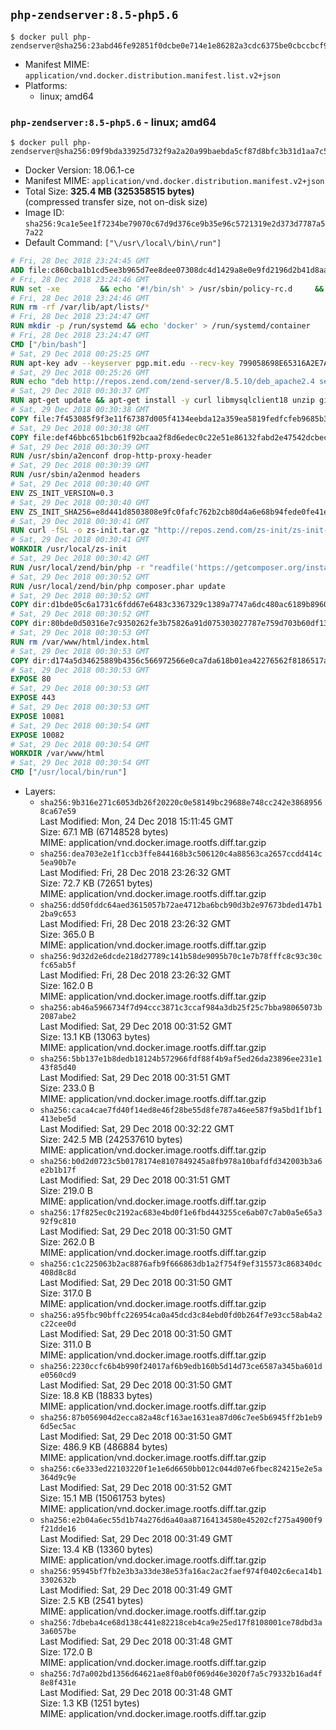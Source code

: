 ## `php-zendserver:8.5-php5.6`

```console
$ docker pull php-zendserver@sha256:23abd46fe92851f0dcbe0e714e1e86282a3cdc6375be0cbccbcf9f234972a9a5
```

-	Manifest MIME: `application/vnd.docker.distribution.manifest.list.v2+json`
-	Platforms:
	-	linux; amd64

### `php-zendserver:8.5-php5.6` - linux; amd64

```console
$ docker pull php-zendserver@sha256:09f9bda33925d732f9a2a20a99baebda5cf87d8bfc3b31d1aa7c560376436bb6
```

-	Docker Version: 18.06.1-ce
-	Manifest MIME: `application/vnd.docker.distribution.manifest.v2+json`
-	Total Size: **325.4 MB (325358515 bytes)**  
	(compressed transfer size, not on-disk size)
-	Image ID: `sha256:9ca1e5ee1f7234be79070c67d9d376ce9b35e96c5721319e2d373d7787a57a22`
-	Default Command: `["\/usr\/local\/bin\/run"]`

```dockerfile
# Fri, 28 Dec 2018 23:24:45 GMT
ADD file:c860cba1b1cd5ee3b965d7ee8dee07308dc4d1429a8e0e9fd2196d2b41d8aa27 in / 
# Fri, 28 Dec 2018 23:24:46 GMT
RUN set -xe 		&& echo '#!/bin/sh' > /usr/sbin/policy-rc.d 	&& echo 'exit 101' >> /usr/sbin/policy-rc.d 	&& chmod +x /usr/sbin/policy-rc.d 		&& dpkg-divert --local --rename --add /sbin/initctl 	&& cp -a /usr/sbin/policy-rc.d /sbin/initctl 	&& sed -i 's/^exit.*/exit 0/' /sbin/initctl 		&& echo 'force-unsafe-io' > /etc/dpkg/dpkg.cfg.d/docker-apt-speedup 		&& echo 'DPkg::Post-Invoke { "rm -f /var/cache/apt/archives/*.deb /var/cache/apt/archives/partial/*.deb /var/cache/apt/*.bin || true"; };' > /etc/apt/apt.conf.d/docker-clean 	&& echo 'APT::Update::Post-Invoke { "rm -f /var/cache/apt/archives/*.deb /var/cache/apt/archives/partial/*.deb /var/cache/apt/*.bin || true"; };' >> /etc/apt/apt.conf.d/docker-clean 	&& echo 'Dir::Cache::pkgcache ""; Dir::Cache::srcpkgcache "";' >> /etc/apt/apt.conf.d/docker-clean 		&& echo 'Acquire::Languages "none";' > /etc/apt/apt.conf.d/docker-no-languages 		&& echo 'Acquire::GzipIndexes "true"; Acquire::CompressionTypes::Order:: "gz";' > /etc/apt/apt.conf.d/docker-gzip-indexes 		&& echo 'Apt::AutoRemove::SuggestsImportant "false";' > /etc/apt/apt.conf.d/docker-autoremove-suggests
# Fri, 28 Dec 2018 23:24:46 GMT
RUN rm -rf /var/lib/apt/lists/*
# Fri, 28 Dec 2018 23:24:47 GMT
RUN mkdir -p /run/systemd && echo 'docker' > /run/systemd/container
# Fri, 28 Dec 2018 23:24:47 GMT
CMD ["/bin/bash"]
# Sat, 29 Dec 2018 00:25:25 GMT
RUN apt-key adv --keyserver pgp.mit.edu --recv-key 799058698E65316A2E7A4FF42EAE1437F7D2C623
# Sat, 29 Dec 2018 00:25:26 GMT
RUN echo "deb http://repos.zend.com/zend-server/8.5.10/deb_apache2.4 server non-free" >> /etc/apt/sources.list.d/zend-server.list
# Sat, 29 Dec 2018 00:30:37 GMT
RUN apt-get update && apt-get install -y curl libmysqlclient18 unzip git zend-server-php-5.6=8.5.10+b798 && /usr/local/zend/bin/zendctl.sh stop
# Sat, 29 Dec 2018 00:30:38 GMT
COPY file:7f453085f9f3e11f67387d005f4134eebda12a359ea5819fedfcfeb9685b34ee in /etc/ 
# Sat, 29 Dec 2018 00:30:38 GMT
COPY file:def46bbc651bcb61f92bcaa2f8d6edec0c22e51e86132fabd2e47542dcbec0bf in /etc/apache2/conf-available 
# Sat, 29 Dec 2018 00:30:39 GMT
RUN /usr/sbin/a2enconf drop-http-proxy-header
# Sat, 29 Dec 2018 00:30:39 GMT
RUN /usr/sbin/a2enmod headers
# Sat, 29 Dec 2018 00:30:40 GMT
ENV ZS_INIT_VERSION=0.3
# Sat, 29 Dec 2018 00:30:40 GMT
ENV ZS_INIT_SHA256=e8d441d8503808e9fc0fafc762b2cb80d4a6e68b94fede0fe41efdeac10800cb
# Sat, 29 Dec 2018 00:30:41 GMT
RUN curl -fSL -o zs-init.tar.gz "http://repos.zend.com/zs-init/zs-init-docker-${ZS_INIT_VERSION}.tar.gz"     && echo "${ZS_INIT_SHA256} *zs-init.tar.gz" | sha256sum -c -     && mkdir /usr/local/zs-init     && tar xzf zs-init.tar.gz --strip-components=1 -C /usr/local/zs-init     && rm zs-init.tar.gz
# Sat, 29 Dec 2018 00:30:41 GMT
WORKDIR /usr/local/zs-init
# Sat, 29 Dec 2018 00:30:42 GMT
RUN /usr/local/zend/bin/php -r "readfile('https://getcomposer.org/installer');" | /usr/local/zend/bin/php
# Sat, 29 Dec 2018 00:30:52 GMT
RUN /usr/local/zend/bin/php composer.phar update
# Sat, 29 Dec 2018 00:30:52 GMT
COPY dir:d1bde05c6a1731c6fdd67e6483c3367329c1389a7747a6dc480ac6189b8960ad in /usr/local/bin 
# Sat, 29 Dec 2018 00:30:52 GMT
COPY dir:80bde0d50316e7c9350262fe3b75826a91d075303027787e759d703b60df13d6 in /usr/local/zend/var/plugins/ 
# Sat, 29 Dec 2018 00:30:53 GMT
RUN rm /var/www/html/index.html
# Sat, 29 Dec 2018 00:30:53 GMT
COPY dir:d174a5d34625889b4356c566972566e0ca7da618b01ea42276562f8186517a67 in /var/www/html 
# Sat, 29 Dec 2018 00:30:53 GMT
EXPOSE 80
# Sat, 29 Dec 2018 00:30:53 GMT
EXPOSE 443
# Sat, 29 Dec 2018 00:30:53 GMT
EXPOSE 10081
# Sat, 29 Dec 2018 00:30:54 GMT
EXPOSE 10082
# Sat, 29 Dec 2018 00:30:54 GMT
WORKDIR /var/www/html
# Sat, 29 Dec 2018 00:30:54 GMT
CMD ["/usr/local/bin/run"]
```

-	Layers:
	-	`sha256:9b316e271c6053db26f20220c0e58149bc29688e748cc242e38689568ca67e59`  
		Last Modified: Mon, 24 Dec 2018 15:11:45 GMT  
		Size: 67.1 MB (67148528 bytes)  
		MIME: application/vnd.docker.image.rootfs.diff.tar.gzip
	-	`sha256:dea703e2e1f1ccb3ffe844168b3c506120c4a88563ca2657ccdd414c5ea90b7e`  
		Last Modified: Fri, 28 Dec 2018 23:26:32 GMT  
		Size: 72.7 KB (72651 bytes)  
		MIME: application/vnd.docker.image.rootfs.diff.tar.gzip
	-	`sha256:dd50fddc64aed3615057b72ae4712ba6bcb90d3b2e97673bded147b12ba9c653`  
		Last Modified: Fri, 28 Dec 2018 23:26:32 GMT  
		Size: 365.0 B  
		MIME: application/vnd.docker.image.rootfs.diff.tar.gzip
	-	`sha256:9d32d2e6dcde218d27789c141b58de9095b70c1e7b78fffc8c93c30cfc65ab5f`  
		Last Modified: Fri, 28 Dec 2018 23:26:32 GMT  
		Size: 162.0 B  
		MIME: application/vnd.docker.image.rootfs.diff.tar.gzip
	-	`sha256:ab46a5966734f7d94ccc3871c3ccaf984a3db25f25c7bba98065073b2087abe2`  
		Last Modified: Sat, 29 Dec 2018 00:31:52 GMT  
		Size: 13.1 KB (13063 bytes)  
		MIME: application/vnd.docker.image.rootfs.diff.tar.gzip
	-	`sha256:5bb137e1b8dedb18124b572966fdf88f4b9af5ed26da23896ee231e143f85d40`  
		Last Modified: Sat, 29 Dec 2018 00:31:51 GMT  
		Size: 233.0 B  
		MIME: application/vnd.docker.image.rootfs.diff.tar.gzip
	-	`sha256:caca4cae7fd40f14ed8e46f28be55d8fe787a46ee587f9a5bd1f1bf1413ebe5d`  
		Last Modified: Sat, 29 Dec 2018 00:32:22 GMT  
		Size: 242.5 MB (242537610 bytes)  
		MIME: application/vnd.docker.image.rootfs.diff.tar.gzip
	-	`sha256:b0d2d0723c5b0178174e8107849245a8fb978a10bafdfd342003b3a6e2b1b17f`  
		Last Modified: Sat, 29 Dec 2018 00:31:51 GMT  
		Size: 219.0 B  
		MIME: application/vnd.docker.image.rootfs.diff.tar.gzip
	-	`sha256:17f825ec0c2192ac683e4bd0f1e6fbd443255ce6ab07c7ab0a5e65a392f9c810`  
		Last Modified: Sat, 29 Dec 2018 00:31:50 GMT  
		Size: 262.0 B  
		MIME: application/vnd.docker.image.rootfs.diff.tar.gzip
	-	`sha256:c1c225063b2ac8876afb9f666863db1a2f754f9ef315573c868340dc408d8c8d`  
		Last Modified: Sat, 29 Dec 2018 00:31:50 GMT  
		Size: 317.0 B  
		MIME: application/vnd.docker.image.rootfs.diff.tar.gzip
	-	`sha256:a95fbc90bffc226954ca0a45dcd3c84ebd0fd0b264f7e93cc58ab4a2c22cee0d`  
		Last Modified: Sat, 29 Dec 2018 00:31:50 GMT  
		Size: 311.0 B  
		MIME: application/vnd.docker.image.rootfs.diff.tar.gzip
	-	`sha256:2230ccfc6b4b990f24017af6b9edb160b5d14d73ce6587a345ba601de0560cd9`  
		Last Modified: Sat, 29 Dec 2018 00:31:50 GMT  
		Size: 18.8 KB (18833 bytes)  
		MIME: application/vnd.docker.image.rootfs.diff.tar.gzip
	-	`sha256:87b056904d2ecca82a48cf163ae1631ea87d06c7ee5b6945ff2b1eb96d5ec5ac`  
		Last Modified: Sat, 29 Dec 2018 00:31:50 GMT  
		Size: 486.9 KB (486884 bytes)  
		MIME: application/vnd.docker.image.rootfs.diff.tar.gzip
	-	`sha256:c6e333ed22103220f1e1e6d6650bb012c044d07e6fbec824215e2e5a364d9c9e`  
		Last Modified: Sat, 29 Dec 2018 00:31:52 GMT  
		Size: 15.1 MB (15061753 bytes)  
		MIME: application/vnd.docker.image.rootfs.diff.tar.gzip
	-	`sha256:e2b04a6ec55d1b74a276d6a40aa87164134580e45202cf275a4900f9f21dde16`  
		Last Modified: Sat, 29 Dec 2018 00:31:49 GMT  
		Size: 13.4 KB (13360 bytes)  
		MIME: application/vnd.docker.image.rootfs.diff.tar.gzip
	-	`sha256:95945bf7fb2e3b3a33de38e53fa16ac2ac2faef974f0402c6eca14b13302632b`  
		Last Modified: Sat, 29 Dec 2018 00:31:49 GMT  
		Size: 2.5 KB (2541 bytes)  
		MIME: application/vnd.docker.image.rootfs.diff.tar.gzip
	-	`sha256:7dbeba4ce68d138c441e82218ceb4ca9e25ed17f8108001ce78dbd3a3a6057be`  
		Last Modified: Sat, 29 Dec 2018 00:31:48 GMT  
		Size: 172.0 B  
		MIME: application/vnd.docker.image.rootfs.diff.tar.gzip
	-	`sha256:7d7a002bd1356d64621ae8f0ab0f069d46e3020f7a5c79332b16ad4f8e8f431e`  
		Last Modified: Sat, 29 Dec 2018 00:31:48 GMT  
		Size: 1.3 KB (1251 bytes)  
		MIME: application/vnd.docker.image.rootfs.diff.tar.gzip

